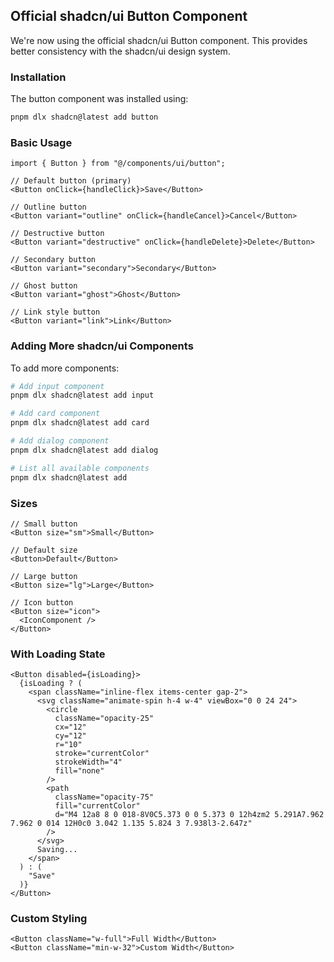 ## Official shadcn/ui Button Component

We're now using the official shadcn/ui Button component. This provides better consistency with the shadcn/ui design system.

### Installation

The button component was installed using:

```bash
pnpm dlx shadcn@latest add button
```

### Basic Usage

```tsx
import { Button } from "@/components/ui/button";

// Default button (primary)
<Button onClick={handleClick}>Save</Button>

// Outline button
<Button variant="outline" onClick={handleCancel}>Cancel</Button>

// Destructive button
<Button variant="destructive" onClick={handleDelete}>Delete</Button>

// Secondary button
<Button variant="secondary">Secondary</Button>

// Ghost button
<Button variant="ghost">Ghost</Button>

// Link style button
<Button variant="link">Link</Button>
```

### Adding More shadcn/ui Components

To add more components:

```bash
# Add input component
pnpm dlx shadcn@latest add input

# Add card component
pnpm dlx shadcn@latest add card

# Add dialog component
pnpm dlx shadcn@latest add dialog

# List all available components
pnpm dlx shadcn@latest add
```

### Sizes

```tsx
// Small button
<Button size="sm">Small</Button>

// Default size
<Button>Default</Button>

// Large button
<Button size="lg">Large</Button>

// Icon button
<Button size="icon">
  <IconComponent />
</Button>
```

### With Loading State

```tsx
<Button disabled={isLoading}>
  {isLoading ? (
    <span className="inline-flex items-center gap-2">
      <svg className="animate-spin h-4 w-4" viewBox="0 0 24 24">
        <circle
          className="opacity-25"
          cx="12"
          cy="12"
          r="10"
          stroke="currentColor"
          strokeWidth="4"
          fill="none"
        />
        <path
          className="opacity-75"
          fill="currentColor"
          d="M4 12a8 8 0 018-8V0C5.373 0 0 5.373 0 12h4zm2 5.291A7.962 7.962 0 014 12H0c0 3.042 1.135 5.824 3 7.938l3-2.647z"
        />
      </svg>
      Saving...
    </span>
  ) : (
    "Save"
  )}
</Button>
```

### Custom Styling

```tsx
<Button className="w-full">Full Width</Button>
<Button className="min-w-32">Custom Width</Button>
```
